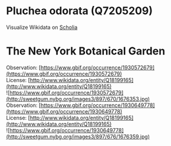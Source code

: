 
Pluchea odorata (Q7205209)
==========================
  
Visualize Wikidata on [Scholia](https://scholia.toolforge.org/taxon/Q7205209)
# The New York Botanical Garden
  
Observation: [https://www.gbif.org/occurrence/1930572679](https://www.gbif.org/occurrence/1930572679)  
License: [http://www.wikidata.org/entity/Q18199165](http://www.wikidata.org/entity/Q18199165)  
![https://www.gbif.org/occurrence/1930572679](http://sweetgum.nybg.org/images3/897/670/1676353.jpg)  
Observation: [https://www.gbif.org/occurrence/1930649778](https://www.gbif.org/occurrence/1930649778)  
License: [http://www.wikidata.org/entity/Q18199165](http://www.wikidata.org/entity/Q18199165)  
![https://www.gbif.org/occurrence/1930649778](http://sweetgum.nybg.org/images3/897/676/1676359.jpg)